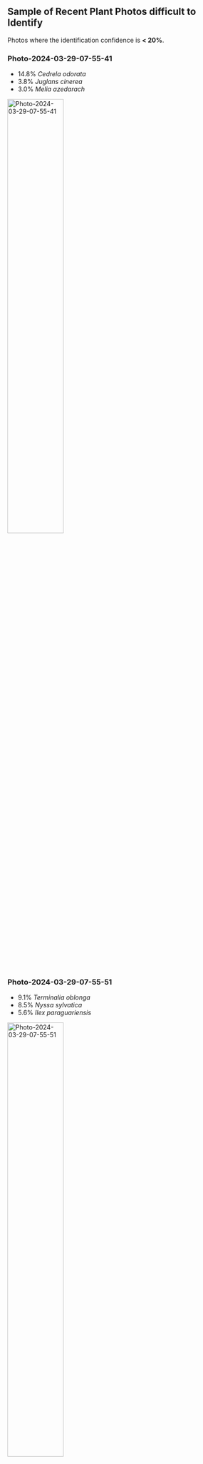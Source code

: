 ## Sample of Recent Plant Photos difficult to Identify

Photos where the identification confidence is **< 20%**.

### Photo-2024-03-29-07-55-41

* 14.8% *Cedrela odorata*
* 3.8% *Juglans cinerea*
* 3.0% *Melia azedarach*

<img src="data/images/Photo-2024-03-29-07-55-41.jpg" alt="Photo-2024-03-29-07-55-41"  width="50%" />

### Photo-2024-03-29-07-55-51

* 9.1% *Terminalia oblonga*
* 8.5% *Nyssa sylvatica*
* 5.6% *Ilex paraguariensis*

<img src="data/images/Photo-2024-03-29-07-55-51.jpg" alt="Photo-2024-03-29-07-55-51"  width="50%" />

### Photo-2024-03-29-07-56-55

* 14.2% *Vitex altissima*
* 7.1% *Quassia amara*
* 6.3% *Inga edulis*

<img src="data/images/Photo-2024-03-29-07-56-55.jpg" alt="Photo-2024-03-29-07-56-55"  width="50%" />

### Photo-2024-03-29-07-58-06

* 8.4% *Peltophorum pterocarpum*
* 6.4% *Jacaranda mimosifolia*
* 4.5% *Jacaranda caucana*

<img src="data/images/Photo-2024-03-29-07-58-06.jpg" alt="Photo-2024-03-29-07-58-06"  width="50%" />

### Photo-2024-03-29-07-59-11

* 8.6% *Dictyosperma album*
* 5.9% *Dypsis lutescens*
* 5.1% *Dypsis cabadae*

<img src="data/images/Photo-2024-03-29-07-59-11.jpg" alt="Photo-2024-03-29-07-59-11"  width="50%" />

### Photo-2024-03-29-08-00-27

* 15.3% *Lagerstroemia speciosa*
* 4.8% *Markhamia lutea*
* 4.0% *Swietenia macrophylla*

<img src="data/images/Photo-2024-03-29-08-00-27.jpg" alt="Photo-2024-03-29-08-00-27"  width="50%" />

### Photo-2024-03-29-08-02-48

* 18.2% *Peltophorum pterocarpum*
* 12.4% *Samanea saman*
* 10.6% *Parasenegalia visco*

<img src="data/images/Photo-2024-03-29-08-02-48.jpg" alt="Photo-2024-03-29-08-02-48"  width="50%" />

### Photo-2024-03-29-08-03-38

* 14.0% *Bambusa multiplex*
* 10.1% *Bambusa vulgaris*
* 9.9% *Salix viminalis*

<img src="data/images/Photo-2024-03-29-08-03-38.jpg" alt="Photo-2024-03-29-08-03-38"  width="50%" />

### Photo-2024-03-29-08-04-12

* 19.5% *Nauclea orientalis*
* 12.5% *Campomanesia xanthocarpa*
* 5.8% *Premna serratifolia*

<img src="data/images/Photo-2024-03-29-08-04-12.jpg" alt="Photo-2024-03-29-08-04-12"  width="50%" />

### Photo-2024-03-29-08-04-51

* 8.3% *Quercus castaneifolia*
* 3.2% *Sterculia foetida*
* 2.5% *Vitex altissima*

<img src="data/images/Photo-2024-03-29-08-04-51.jpg" alt="Photo-2024-03-29-08-04-51"  width="50%" />

### Photo-2024-03-29-08-05-01

* 9.1% *Muntingia calabura*
* 6.9% *Carya illinoinensis*
* 6.0% *Pterocarpus officinalis*

<img src="data/images/Photo-2024-03-29-08-05-01.jpg" alt="Photo-2024-03-29-08-05-01"  width="50%" />

### Photo-2024-03-29-08-06-31

* 19.9% *Bambusa multiplex*
* 13.4% *Bambusa vulgaris*
* 5.2% *Phyllostachys aurea*

<img src="data/images/Photo-2024-03-29-08-06-31.jpg" alt="Photo-2024-03-29-08-06-31"  width="50%" />

### Photo-2024-03-29-08-06-57

* 18.3% *Nauclea orientalis*
* 7.8% *Nauclea latifolia*
* 2.3% *Coccoloba diversifolia*

<img src="data/images/Photo-2024-03-29-08-06-57.jpg" alt="Photo-2024-03-29-08-06-57"  width="50%" />

### Photo-2024-03-29-08-07-25

* 9.8% *Ficus virens*
* 9.1% *Ficus citrifolia*
* 7.7% *Ficus luschnathiana*

<img src="data/images/Photo-2024-03-29-08-07-25.jpg" alt="Photo-2024-03-29-08-07-25"  width="50%" />

### Photo-2024-03-29-08-07-28

* 14.7% *Jacaranda cuspidifolia*
* 8.5% *Jacaranda mimosifolia*
* 7.3% *Peltophorum dubium*

<img src="data/images/Photo-2024-03-29-08-07-28.jpg" alt="Photo-2024-03-29-08-07-28"  width="50%" />

### Photo-2024-03-29-08-08-28

* 8.3% *Magnolia champaca*
* 3.6% *Tabernaemontana stapfiana*
* 2.4% *Justicia adhatoda*

<img src="data/images/Photo-2024-03-29-08-08-28.jpg" alt="Photo-2024-03-29-08-08-28"  width="50%" />

### Photo-2024-03-29-08-08-38

* 18.2% *Acrocomia aculeata*
* 7.6% *Euterpe oleracea*
* 5.6% *Elaeis guineensis*

<img src="data/images/Photo-2024-03-29-08-08-38.jpg" alt="Photo-2024-03-29-08-08-38"  width="50%" />

### Photo-2024-03-29-08-08-45

* 8.7% *Artocarpus heterophyllus*
* 2.2% *Terminalia catappa*
* 2.0% *Persea barbujana*

<img src="data/images/Photo-2024-03-29-08-08-45.jpg" alt="Photo-2024-03-29-08-08-45"  width="50%" />

### Photo-2024-03-29-08-09-21

* 7.4% *Ficus virens*
* 5.2% *Alnus incana*
* 4.9% *Alnus nepalensis*

<img src="data/images/Photo-2024-03-29-08-09-21.jpg" alt="Photo-2024-03-29-08-09-21"  width="50%" />

### Photo-2024-03-29-08-09-30

* 6.7% *Eucalyptus microcorys*
* 5.1% *Eucalyptus pilularis*
* 3.9% *Eucalyptus robusta*

<img src="data/images/Photo-2024-03-29-08-09-30.jpg" alt="Photo-2024-03-29-08-09-30"  width="50%" />
